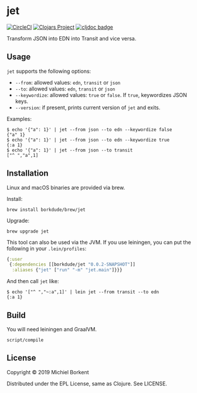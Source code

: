 # jet

[![CircleCI](https://circleci.com/gh/borkdude/jet/tree/master.svg?style=shield)](https://circleci.com/gh/borkdude/jet/tree/master)
[![Clojars Project](https://img.shields.io/clojars/v/borkdude/jet.svg)](https://clojars.org/jet)
[![cljdoc badge](https://cljdoc.org/badge/borkdude/jet)](https://cljdoc.org/d/borkdude/jet/CURRENT)

Transform JSON into EDN into Transit and vice versa.

## Usage

`jet` supports the following options:

   - `--from`: allowed values: `edn`, `transit` or `json`
   - `--to`: allowed values: `edn`, `transit` or `json`
   - `--keywordize`: allowed values: `true` or `false`. If `true`, keywordizes JSON keys.
   - `--version`: if present, prints current version of `jet` and exits.

Examples:

``` shellsession
$ echo '{"a": 1}' | jet --from json --to edn --keywordize false
{"a" 1}
$ echo '{"a": 1}' | jet --from json --to edn --keywordize true
{:a 1}
$ echo '{"a": 1}' | jet --from json --to transit
["^ ","a",1]
```

## Installation

Linux and macOS binaries are provided via brew.

Install:

    brew install borkdude/brew/jet

Upgrade:

    brew upgrade jet

This tool can also be used via the JVM. If you use leiningen, you can put the
following in your `.lein/profiles`:

``` clojure
{:user
 {:dependencies [[borkdude/jet "0.0.2-SNAPSHOT"]]
  :aliases {"jet" ["run" "-m" "jet.main"]}}}
```

And then call `jet` like:

``` shellsession
$ echo '["^ ","~:a",1]' | lein jet --from transit --to edn
{:a 1}
```

## Build

You will need leiningen and GraalVM.

    script/compile

## License

Copyright © 2019 Michiel Borkent

Distributed under the EPL License, same as Clojure. See LICENSE.
